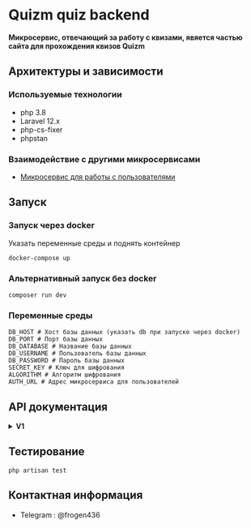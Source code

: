 # Quizm quiz backend
**Микросервис, отвечающий за работу с квизами, явяется частью сайта для прохождения квизов Quizm**


## Архитектуры и зависимости

### Используемые технологии

- php 3.8
- Laravel 12.x
- php-cs-fixer
- phpstan

### Взаимодействие с другими микросервисами

- [Микросервис для работы с пользователями](https://github.com/Mantix0/quizm-user-backend)

## Запуск 

### Запуск через docker

Указать переменные среды и поднять контейнер
```
docker-compose up
```

### Альтернативный запуск без docker
```
composer run dev
```

### Переменные среды
```dotenv
DB_HOST # Хост базы данных (указать db при запуске через docker)
DB_PORT # Порт базы данных
DB_DATABASE # Название базы данных
DB_USERNAME # Пользователь базы данных
DB_PASSWORD # Пароль базы данных
SECRET_KEY # Ключ для шифрования
ALGORITHM # Алгоритм шифрования
AUTH_URL # Адрес микросервиса для пользователей
```
## API документация
<details>
<summary><strong>V1</strong></summary>

### /quizzes

#### POST
##### Summary:

Creates new quiz.

##### Responses

| Code | Description |
| ---- | ----------- |
| 201 | Successful operation |

### /quizzes/{id}

#### GET
##### Summary:

Gets quiz by id.

##### Parameters

| Name | Located in | Description | Required | Schema |
| ---- | ---------- | ----------- | -------- | ---- |
| id | path |  | Yes | integer |

##### Responses

| Code | Description |
| ---- | ----------- |
| 200 | Successful operation |
| 404 | Not found |

### /quizzes/{id}/questions

#### GET
##### Summary:

Gets questions from quiz.

##### Parameters

| Name | Located in | Description | Required | Schema |
| ---- | ---------- | ----------- | -------- | ---- |
| id | path |  | Yes | integer |

##### Responses

| Code | Description |
| ---- | ----------- |
| 200 | Successful operation |
| 404 | Not found |

### /quizzes/categories

#### GET
##### Summary:

Gets all existing categories

##### Responses

| Code | Description |
| ---- | ----------- |
| 200 | Successful operation |

### /quizzes:check_answer

#### POST
##### Summary:

Checks inputted answer.

##### Responses

| Code | Description |
| ---- | ----------- |
| 200 | Returns correct answer |
| 404 | Answer not found |

### /quizzes:search

#### POST
##### Summary:

Searches quizzes by words in title.

##### Responses

| Code | Description |
| ---- | ----------- |
| 200 | Returns quizzes |

### /quizzes/by-category/{category_id}

#### GET
##### Summary:

Returns quizzes by given category

##### Parameters

| Name | Located in | Description | Required | Schema |
| ---- | ---------- | ----------- | -------- | ---- |
| category_id | path |  | Yes | integer |

##### Responses

| Code | Description |
| ---- | ----------- |
| 200 | Successful operation |
| 404 | Not found |

### /quizzes:random-quizzes

#### GET
##### Summary:

Gets random quizzes

##### Responses

| Code | Description |
| ---- | ----------- |
| 200 | Successful operation |

</details>


## Тестирование

```
php artisan test
```

## Контактная информация
- Telegram : @frogen436